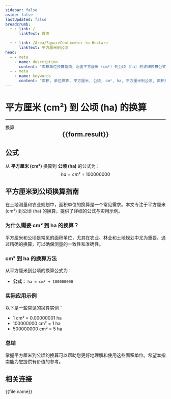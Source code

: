 ```yaml
---
sidebar: false
aside: false
lastUpdated: false
breadcrumb:
  - - link: /
      linkText: 首页

  - - link: /Area/SquareCentimeter-to-Hectare
      linkText: 平方厘米到公顷
head:
  - - meta
    - name: description
      content: "面积单位换算指南，涵盖平方厘米 (cm²) 到公顷 (ha) 的详细换算公式与说明。"
  - - meta
    - name: keywords
      content: "面积, 单位换算, 平方厘米, 公顷, cm², ha, 平方厘米到公顷, 面积换算指南"
---
```

# 平方厘米 (cm²) 到 公顷 (ha) 的换算
---
<script setup>
import { onMounted, reactive, inject, ref } from 'vue'
import { NButton, NForm, NFormItem, NInput, NInputNumber, NSelect, NCard, useMessage,NGrid ,NGi } from 'naive-ui'
import { defineClientComponent } from 'vitepress'
import { Area } from '../../files';

const convert = inject('convert')

const form = reactive({
  number: null,
  result: '',
})

const convertHandler = () => {
  if (form.number !== null && !isNaN(form.number)) {
    const convertedValue = parseFloat(form.number) / 100000000
    form.result = `${form.number}cm² = ${convertedValue.toFixed(8)}ha`
  } else {
    form.result = '请输入有效的数值。'
  }
}
</script>

<n-form size="large" :model="form">
  <n-form-item label="平方厘米 (cm²)">
    <n-input-number v-model:value="form.number" placeholder="输入平方厘米" style="width: 100%" />
  </n-form-item>
  <n-form-item>
    <n-button type="info" @click="convertHandler" block>换算</n-button>
  </n-form-item>
</n-form>

<n-card  embedded :bordered="false" hoverable>
  <div  style="text-align:center;font-size:20px;">
    <strong>{{form.result}}</strong>
  </div>
</n-card>

## 公式

从 **平方厘米 (cm²)** 换算到 **公顷 (ha)** 的公式为：
$$ ha = cm² \div 100000000 $$

## 平方厘米到公顷换算指南

在土地测量和农业规划中，面积单位的换算是一个常见需求。本文专注于平方厘米 (cm²) 到公顷 (ha) 的换算，提供了详细的公式与实用示例。

### 为什么需要 cm² 到 ha 的换算？

平方厘米和公顷是常见的面积单位，尤其在农业、林业和土地规划中尤为重要。通过精确的换算，可以确保测量的一致性和准确性。

### cm² 到 ha 的换算方法

从平方厘米到公顷的换算公式为：

- **公式：** `ha = cm² ÷ 100000000`

### 实际应用示例

以下是一些常见的换算实例：

- 1 cm² = 0.00000001 ha
- 100000000 cm² = 1 ha
- 500000000 cm² = 5 ha

### 总结

掌握平方厘米到公顷的换算可以帮助您更好地理解和使用这些面积单位。希望本指南能为您提供有价值的参考。

## 相关连接
<n-grid x-gap="12" :cols="2">
  <n-gi v-for="(file, index) in Area" :key="index">
    <n-button
      text
      tag="a"
      :href="file.path"
      type="info"
    >
      {{file.name}}
    </n-button>
  </n-gi>
</n-grid>